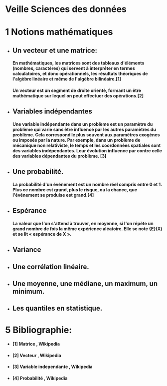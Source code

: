 #       **Veille Sciences des données**



# 1 Notions mathématiques

- ## Un vecteur et une matrice:
     ####    En mathématiques, les matrices sont des tableaux d'éléments (nombres, caractères) qui servent à interpréter en termes calculatoires, et donc opérationnels, les résultats théoriques de l'algèbre linéaire et même de l'algèbre bilinéaire.[1]
     ####  Un vecteur est un segment de droite orienté, formant un être mathématique sur lequel on peut effectuer des opérations.[2]




- ## Variables indépendantes
  #### Une variable indépendante dans un problème est un paramètre du problème qui varie sans être influencé par les autres paramètres du problème. Cela correspond le plus souvent aux paramètres exogènes ou imposés par la nature. Par exemple, dans un problème de mécanique non relativiste, le temps et les coordonnées spatiales sont des variables indépendantes. Leur évolution influence par contre celle des variables dépendantes du problème. [3]
- ## Une probabilité.

    #### La probabilité d'un événement est un nombre réel compris entre 0 et 1. Plus ce nombre est grand, plus le risque, ou la chance, que l'événement se produise est grand.[4]
- ## Espérance
    ####  La valeur que l'on s'attend à trouver, en moyenne, si l'on répète un grand nombre de fois la même expérience aléatoire. Elle se note {E}(X) et se lit « espérance de X ».
- ## Variance
- ## Une corrélation linéaire.
- ## Une moyenne, une médiane, un maximum, un minimum.
- ## Les quantiles en statistique.




# 5 Bibliographie: 
- #### [1] Matrice , Wikipedia
- #### [2] Vecteur , Wikipedia
- #### [3] Variable independante , Wikipedia
- #### [4] Probabilité , Wikipedia


